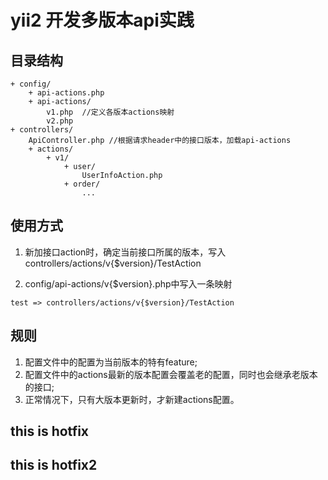 # yii2 开发多版本api实践

## 目录结构
    + config/
        + api-actions.php
        + api-actions/
            v1.php  //定义各版本actions映射
            v2.php  
    + controllers/
        ApiController.php //根据请求header中的接口版本，加载api-actions
        + actions/
            + v1/
                + user/
                    UserInfoAction.php
                + order/
                    ...
## 使用方式
1.  新加接口action时，确定当前接口所属的版本，写入controllers/actions/v{$version}/TestAction 

2.  config/api-actions/v{$version}.php中写入一条映射
```
test => controllers/actions/v{$version}/TestAction
```

## 规则
1. 配置文件中的配置为当前版本的特有feature;
2. 配置文件中的actions最新的版本配置会覆盖老的配置，同时也会继承老版本的接口;
3. 正常情况下，只有大版本更新时，才新建actions配置。

## this is hotfix
## this is hotfix2
